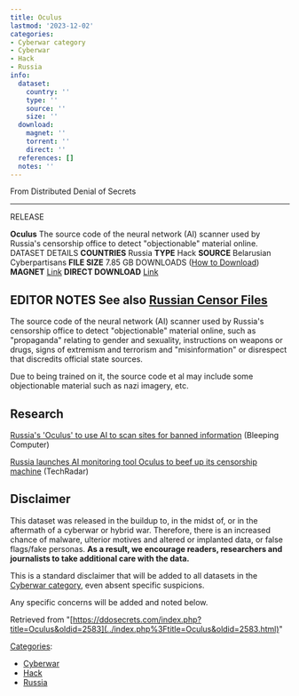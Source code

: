 ```yaml
---
title: Oculus
lastmod: '2023-12-02'
categories:
- Cyberwar category
- Cyberwar
- Hack
- Russia
info:
  dataset:
    country: ''
    type: ''
    source: ''
    size: ''
  download:
    magnet: ''
    torrent: ''
    direct: ''
  references: []
  notes: ''
---
```




From Distributed Denial of Secrets

---
RELEASE

**Oculus**
The source code of the neural network (AI) scanner used by Russia's censorship office to detect "objectionable" material online.
DATASET DETAILS
**COUNTRIES** Russia
**TYPE** Hack
**SOURCE** Belarusian Cyberpartisans
**FILE SIZE** 7.85 GB
DOWNLOADS ([How to Download](Torrents.html "Torrents"))
**MAGNET** [Link](magnet:?xt=urn:btih:311fb2d89531075228012806957daf6884275657&dn=Oculus.7z)
**DIRECT DOWNLOAD** [Link](https://data.ddosecrets.com/Oculus/)

**EDITOR NOTES**
See also [Russian Censor Files](https://ddosecrets.com/index.php?title=Russian_Censor_Files&action=edit&redlink=1 "Russian Censor Files (page does not exist)")
---

The source code of the neural network (AI) scanner used by Russia's
censorship office to detect "objectionable" material online, such as
"propaganda" relating to gender and sexuality, instructions on weapons
or drugs, signs of extremism and terrorism and "misinformation" or
disrespect that discredits official state sources.

Due to being trained on it, the source code et al may include some
objectionable material such as nazi imagery, etc.

## Research

[Russia's 'Oculus' to use AI to scan sites for banned
information](https://www.bleepingcomputer.com/news/security/russias-oculus-to-use-ai-to-scan-sites-for-banned-information/) (Bleeping Computer)

[Russia launches AI monitoring tool Oculus to beef up its censorship
machine](https://www.techradar.com/news/russia-launches-ai-monitoring-tool-oculus-to-beef-up-its-censorship-machine) (TechRadar)

## Disclaimer

This dataset was released in the buildup to, in the midst of, or in the
aftermath of a cyberwar or hybrid war. Therefore, there is an increased
chance of malware, ulterior motives and altered or implanted data, or
false flags/fake personas. **As a result, we encourage readers,
researchers and journalists to take additional care with the data.**

This is a standard disclaimer that will be added to all datasets in the
[Cyberwar category](./Category:Cyberwar.html "Category:Cyberwar"), even
absent specific suspicions.

Any specific concerns will be added and noted below.

Retrieved from
"[https://ddosecrets.com/index.php?title=Oculus&oldid=2583](../index.php%3Ftitle=Oculus&oldid=2583.html)"

[Categories](./Special:Categories.html "Special:Categories"):

- [Cyberwar](./Category:Cyberwar.html "Category:Cyberwar")
- [Hack](./Category:Hack.html "Category:Hack")
- [Russia](./Category:Russia.html "Category:Russia")
